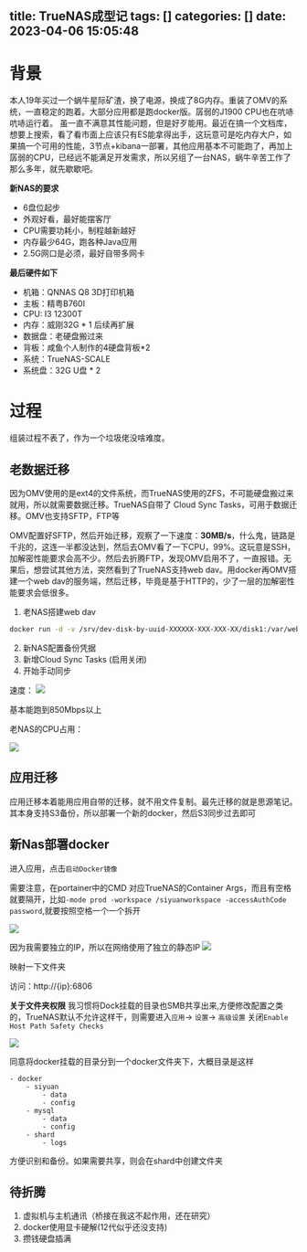 title: TrueNAS成型记
tags: []
categories: []
date: 2023-04-06 15:05:48
---
# 背景

本人19年买过一个蜗牛星际矿渣，换了电源，换成了8G内存。重装了OMV的系统，一直稳定的跑着。大部分应用都是跑docker版。孱弱的J1900 CPU也在吭哧吭哧运行着。
虽一直不满意其性能问题，但是好歹能用。最近在搞一个文档库，想要上搜索，看了看市面上应该只有ES能拿得出手，这玩意可是吃内存大户，如果搞一个可用的性能，3节点+kibana一部署，其他应用基本不可能跑了，再加上孱弱的CPU，已经远不能满足开发需求，所以另组了一台NAS，蜗牛辛苦工作了那么多年，就先歇歇吧。

**新NAS的要求**
- 6盘位起步
- 外观好看，最好能摆客厅
- CPU需要功耗小，制程越新越好
- 内存最少64G，跑各种Java应用
- 2.5G网口是必须，最好自带多网卡

**最后硬件如下**
- 机箱：QNNAS Q8 3D打印机箱
- 主板：精粤B760I
- CPU: I3 12300T
- 内存：威刚32G * 1 后续再扩展
- 数据盘：老硬盘搬过来
- 背板：咸鱼个人制作的4硬盘背板*2
- 系统：TrueNAS-SCALE
- 系统盘：32G U盘 * 2


# 过程

组装过程不表了，作为一个垃圾佬没啥难度。

## 老数据迁移

因为OMV使用的是ext4的文件系统，而TrueNAS使用的ZFS，不可能硬盘搬过来就用，所以就需要数据迁移。TrueNAS自带了 Cloud Sync Tasks，可用于数据迁移。OMV也支持SFTP，FTP等

OMV配置好SFTP，然后开始迁移，观察了一下速度：**30MB/s**，什么鬼，链路是千兆的，这连一半都没达到，然后去OMV看了一下CPU，99%。这玩意是SSH，加解密性能要求会高不少。然后去折腾FTP，发现OMV启用不了，一直报错。无果后，想尝试其他方法，突然看到了TrueNAS支持web dav。用docker再OMV搭建一个web dav的服务端，然后迁移，毕竟是基于HTTP的，少了一层的加解密性能要求会低很多。

1. 老NAS搭建web dav
```bash
docker run -d -v /srv/dev-disk-by-uuid-XXXXXX-XXX-XXX-XX/disk1:/var/webdav -e USERNAME=XXX -e PASSWORD=XXXXX -p 8888:80 morrisjobke/webdav
```

2. 新NAS配置备份凭据
3. 新增Cloud Sync Tasks (启用关闭)
4. 开始手动同步

速度：
![](https://static.lianglianglee.com/assets/20230406_155750.png)

基本能跑到850Mbps以上

老NAS的CPU占用：

![](https://static.lianglianglee.com/assets/old_nas_cpu_use.png)

## 应用迁移

应用迁移本着能用应用自带的迁移，就不用文件复制。最先迁移的就是思源笔记。其本身支持S3备份，所以部署一个新的docker，然后S3同步过去即可

## 新Nas部署docker

进入应用，点击`启动Docker镜像`

需要注意，在portainer中的CMD 对应TrueNAS的Container Args，而且有空格就要隔开，比如`-mode prod -workspace /siyuanworkspace -accessAuthCode password`,就要按照空格一个一个拆开

![](https://static.lianglianglee.com/assets/20230406_162245.png)


因为我需要独立的IP，所以在网络使用了独立的静态IP
![](https://static.lianglianglee.com/assets/20230406_161755.png)

映射一下文件夹


访问：http://{ip}:6806

**关于文件夹权限**
我习惯将Dock挂载的目录也SMB共享出来,方便修改配置之类的，TrueNAS默认不允许这样干，则需要进入`应用`-> `设置`-> `高级设置` 关闭`Enable Host Path Safety Checks`

![](https://static.lianglianglee.com/assets/20230406_162603.png)

同意将docker挂载的目录分到一个docker文件夹下，大概目录是这样

```
- docker
    - siyuan 
        - data
        - config
    - mysql
        - data
        - config
    - shard
        - logs
```

方便识别和备份。如果需要共享，则会在shard中创建文件夹



## 待折腾
1. 虚拟机与主机通讯（桥接在我这不起作用，还在研究）
2. docker使用显卡硬解(12代似乎还没支持)
3. 攒钱硬盘插满




